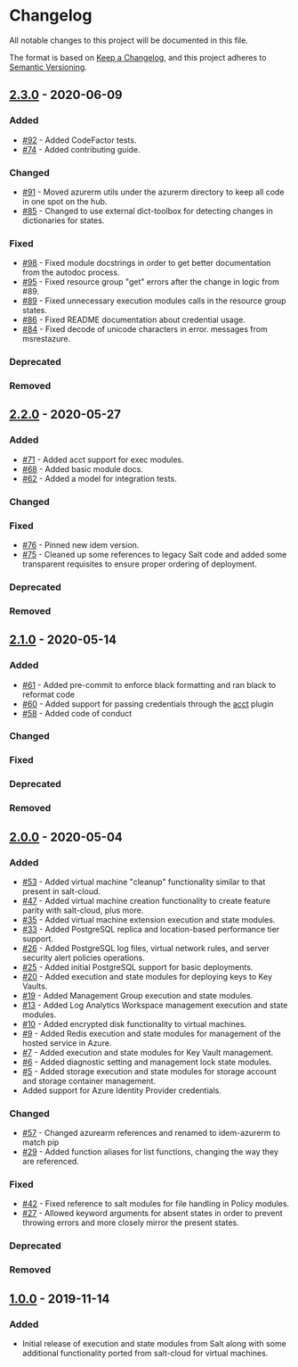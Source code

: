 # Changelog

All notable changes to this project will be documented in this file.

The format is based on [Keep a Changelog](https://keepachangelog.com/en/1.0.0/),
and this project adheres to [Semantic Versioning](https://semver.org/spec/v2.0.0.html).

## [2.3.0] - 2020-06-09

### Added

- [#92](https://github.com/eitrtechnologies/idem-azurerm/pull/92) - Added CodeFactor tests.
- [#74](https://github.com/eitrtechnologies/idem-azurerm/pull/74) - Added contributing guide.

### Changed

- [#91](https://github.com/eitrtechnologies/idem-azurerm/pull/91) - Moved azurerm utils under the azurerm directory to
  keep all code in one spot on the hub.
- [#85](https://github.com/eitrtechnologies/idem-azurerm/pull/85) - Changed to use external dict-toolbox for detecting
  changes in dictionaries for states.

### Fixed

- [#98](https://github.com/eitrtechnologies/idem-azurerm/pull/98) - Fixed module docstrings in order to get better
  documentation from the autodoc process.
- [#95](https://github.com/eitrtechnologies/idem-azurerm/pull/95) - Fixed resource group "get" errors after the change
  in logic from #89.
- [#89](https://github.com/eitrtechnologies/idem-azurerm/pull/89) - Fixed unnecessary execution modules calls in the
  resource group states.
- [#86](https://github.com/eitrtechnologies/idem-azurerm/pull/86) - Fixed README documentation about credential usage.
- [#84](https://github.com/eitrtechnologies/idem-azurerm/pull/84) - Fixed decode of unicode characters in error.
  messages from msrestazure.

### Deprecated

### Removed

## [2.2.0] - 2020-05-27

### Added

- [#71](https://github.com/eitrtechnologies/idem-azurerm/pull/71) - Added acct support for exec modules.
- [#68](https://github.com/eitrtechnologies/idem-azurerm/pull/68) - Added basic module docs.
- [#62](https://github.com/eitrtechnologies/idem-azurerm/pull/62) - Added a model for integration tests.

### Changed

### Fixed

- [#76](https://github.com/eitrtechnologies/idem-azurerm/pull/76) - Pinned new idem version.
- [#75](https://github.com/eitrtechnologies/idem-azurerm/pull/75) - Cleaned up some references to legacy Salt code and
  added some transparent requisites to ensure proper ordering of deployment.

### Deprecated

### Removed

## [2.1.0] - 2020-05-14

### Added

- [#61](https://github.com/eitrtechnologies/idem-azurerm/pull/61) - Added pre-commit to enforce black formatting and
  ran black to reformat code
- [#60](https://github.com/eitrtechnologies/idem-azurerm/pull/60) - Added support for passing credentials through the
  [acct](https://gitlab.com/saltstack/pop/acct) plugin
- [#58](https://github.com/eitrtechnologies/idem-azurerm/pull/58) - Added code of conduct

### Changed

### Fixed

### Deprecated

### Removed

## [2.0.0] - 2020-05-04

### Added

- [#53](https://github.com/eitrtechnologies/idem-azurerm/pull/53) - Added virtual machine "cleanup"
  functionality similar to that present in salt-cloud.
- [#47](https://github.com/eitrtechnologies/idem-azurerm/pull/47) - Added virtual machine creation
  functionality to create feature parity with salt-cloud, plus more.
- [#35](https://github.com/eitrtechnologies/idem-azurerm/pull/35) - Added virtual machine extension execution
  and state modules.
- [#33](https://github.com/eitrtechnologies/idem-azurerm/pull/33) - Added PostgreSQL replica and location-based
  performance tier support.
- [#26](https://github.com/eitrtechnologies/idem-azurerm/pull/26) - Added PostgreSQL log files, virtual network
  rules, and server security alert policies operations.
- [#25](https://github.com/eitrtechnologies/idem-azurerm/pull/25) - Added initial PostgreSQL support for basic
  deployments.
- [#20](https://github.com/eitrtechnologies/idem-azurerm/pull/20) - Added execution and state modules for
  deploying keys to Key Vaults.
- [#19](https://github.com/eitrtechnologies/idem-azurerm/pull/19) - Added Management Group execution and state
  modules.
- [#13](https://github.com/eitrtechnologies/idem-azurerm/pull/13) - Added Log Analytics Workspace management
  execution and state modules.
- [#10](https://github.com/eitrtechnologies/idem-azurerm/pull/10) - Added encrypted disk functionality to
  virtual machines.
- [#9](https://github.com/eitrtechnologies/idem-azurerm/pull/9) - Added Redis execution and state modules for
  management of the hosted service in Azure.
- [#7](https://github.com/eitrtechnologies/idem-azurerm/pull/7) - Added execution and state modules for Key
  Vault management.
- [#6](https://github.com/eitrtechnologies/idem-azurerm/pull/6) - Added diagnostic setting and management lock
  state modules.
- [#5](https://github.com/eitrtechnologies/idem-azurerm/pull/5) - Added storage execution and state modules for
  storage account and storage container management.
- Added support for Azure Identity Provider credentials.

### Changed

- [#57](https://github.com/eitrtechnologies/idem-azurerm/pull/57) - Changed azurearm references and renamed to
  idem-azurerm to match pip
- [#29](https://github.com/eitrtechnologies/idem-azurerm/pull/29) - Added function aliases for list functions,
  changing the way they are referenced.

### Fixed

- [#42](https://github.com/eitrtechnologies/idem-azurerm/pull/42) - Fixed reference to salt modules for file
  handling in Policy modules.
- [#27](https://github.com/eitrtechnologies/idem-azurerm/pull/27) - Allowed keyword arguments for absent states
  in order to prevent throwing errors and more closely mirror the present states.

### Deprecated

### Removed

## [1.0.0] - 2019-11-14

### Added

- Initial release of execution and state modules from Salt along with some additional functionality ported from
  salt-cloud for virtual machines.

[2.3.0]: https://github.com/eitrtechnologies/idem-azurerm/compare/v2.2.0...v2.3.0
[2.2.0]: https://github.com/eitrtechnologies/idem-azurerm/compare/v2.1.0...v2.2.0
[2.1.0]: https://github.com/eitrtechnologies/idem-azurerm/compare/v2.0.0...v2.1.0
[2.0.0]: https://github.com/eitrtechnologies/idem-azurerm/compare/v1.0.0...v2.0.0
[1.0.0]: https://github.com/eitrtechnologies/idem-azurerm/releases/tag/v1.0.0
